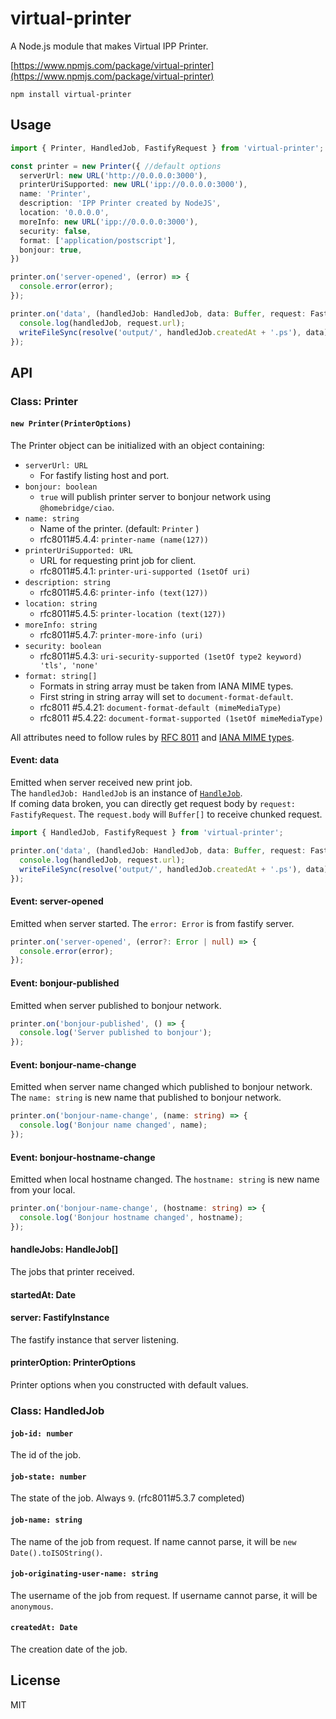 # virtual-printer
A Node.js module that makes Virtual IPP Printer.

[https://www.npmjs.com/package/virtual-printer](https://www.npmjs.com/package/virtual-printer)

```
npm install virtual-printer
```

## Usage

```typescript
import { Printer, HandledJob, FastifyRequest } from 'virtual-printer';

const printer = new Printer({ //default options
  serverUrl: new URL('http://0.0.0.0:3000'),
  printerUriSupported: new URL('ipp://0.0.0.0:3000'),
  name: 'Printer',
  description: 'IPP Printer created by NodeJS',
  location: '0.0.0.0',
  moreInfo: new URL('ipp://0.0.0.0:3000'),
  security: false,
  format: ['application/postscript'],
  bonjour: true,
})

printer.on('server-opened', (error) => {
  console.error(error);
});

printer.on('data', (handledJob: HandledJob, data: Buffer, request: FastifyRequest) => {
  console.log(handledJob, request.url);
  writeFileSync(resolve('output/', handledJob.createdAt + '.ps'), data);
});
```

## API

### Class: Printer

#### `new Printer(PrinterOptions)`

The Printer object can be initialized with an object containing:
- `serverUrl: URL`
  - For fastify listing host and port.
- `bonjour: boolean`
  - `true` will publish printer server to bonjour network using `@homebridge/ciao`.
- `name: string` 
  - Name of the printer. (default: `Printer` )
  - rfc8011#5.4.4: `printer-name (name(127))`
- `printerUriSupported: URL`
  - URL for requesting print job for client.
  - rfc8011#5.4.1: `printer-uri-supported (1setOf uri)`
- `description: string`
  - rfc8011#5.4.6: `printer-info (text(127))`
- `location: string`
  - rfc8011#5.4.5: `printer-location (text(127))`
- `moreInfo: string`
  - rfc8011#5.4.7: `printer-more-info (uri)`
- `security: boolean`
  - rfc8011#5.4.3: `uri-security-supported (1setOf type2 keyword) 'tls', 'none'`
- `format: string[]`
  - Formats in string array must be taken from IANA MIME types.
  - First string in string array will set to `document-format-default`. 
  - rfc8011 #5.4.21: `document-format-default (mimeMediaType)`
  - rfc8011 #5.4.22: `document-format-supported (1setOf mimeMediaType)`

All attributes need to follow rules by [RFC 8011](https://www.rfc-editor.org/rfc/rfc8011.html) and [IANA MIME types](https://www.iana.org/assignments/media-types/media-types.xhtml).

#### Event: data

Emitted when server received new print job.<br>
The `handledJob: HandledJob` is an instance of [`HandleJob`]().<br>
If coming data broken, you can directly get request body by `request: FastifyRequest`. The `request.body` will `Buffer[]` to receive chunked request.

```typescript
import { HandledJob, FastifyRequest } from 'virtual-printer';

printer.on('data', (handledJob: HandledJob, data: Buffer, request: FastifyRequest) => {
  console.log(handledJob, request.url);
  writeFileSync(resolve('output/', handledJob.createdAt + '.ps'), data);
});
```

#### Event: server-opened

Emitted when server started. The `error: Error` is from fastify server.

```typescript
printer.on('server-opened', (error?: Error | null) => {
  console.error(error);
});
```

#### Event: bonjour-published

Emitted when server published to bonjour network.

```typescript
printer.on('bonjour-published', () => {
  console.log('Server published to bonjour');
});
```

#### Event: bonjour-name-change

Emitted when server name changed which published to bonjour network. The `name: string` is new name that published to bonjour network.

```typescript
printer.on('bonjour-name-change', (name: string) => {
  console.log('Bonjour name changed', name);
});
```

#### Event: bonjour-hostname-change

Emitted when local hostname changed. The `hostname: string` is new name from your local.

```typescript
printer.on('bonjour-name-change', (hostname: string) => {
  console.log('Bonjour hostname changed', hostname);
});
```

#### handleJobs: HandleJob[]

The jobs that printer received.

#### startedAt: Date

#### server: FastifyInstance

The fastify instance that server listening.

#### printerOption: PrinterOptions

Printer options when you constructed with default values.

### Class: HandledJob

#### `job-id: number`

The id of the job.

#### `job-state: number`

The state of the job. Always `9`. (rfc8011#5.3.7 completed)<br>

#### `job-name: string`

The name of the job from request. If name cannot parse, it will be `new Date().toISOString()`.

#### `job-originating-user-name: string`

The username of the job from request. If username cannot parse, it will be `anonymous`.

#### `createdAt: Date`

The creation date of the job.

## License

MIT
